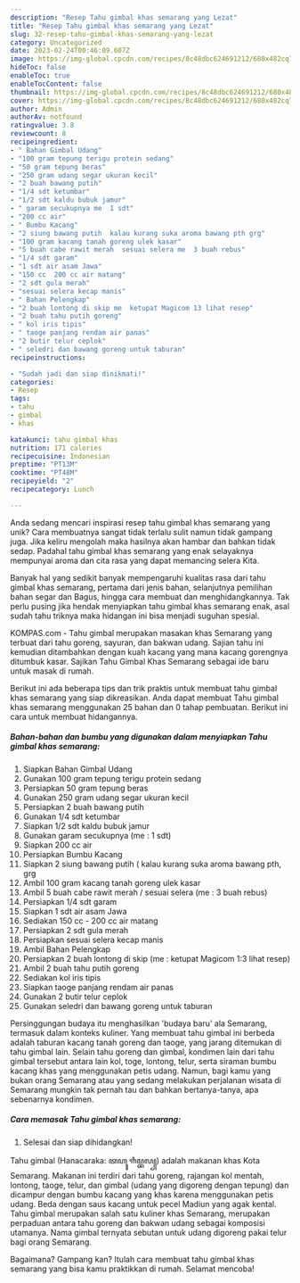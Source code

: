```yaml
---
description: "Resep Tahu gimbal khas semarang yang Lezat"
title: "Resep Tahu gimbal khas semarang yang Lezat"
slug: 32-resep-tahu-gimbal-khas-semarang-yang-lezat
category: Uncategorized
date: 2023-02-24T00:46:09.607Z
image: https://img-global.cpcdn.com/recipes/8c48dbc624691212/680x482cq70/tahu-gimbal-khas-semarang-foto-resep-utama.jpg
hideToc: false
enableToc: true
enableTocContent: false
thumbnail: https://img-global.cpcdn.com/recipes/8c48dbc624691212/680x482cq70/tahu-gimbal-khas-semarang-foto-resep-utama.jpg
cover: https://img-global.cpcdn.com/recipes/8c48dbc624691212/680x482cq70/tahu-gimbal-khas-semarang-foto-resep-utama.jpg
author: Admin
authorAv: notfound
ratingvalue: 3.8
reviewcount: 8
recipeingredient:
- " Bahan Gimbal Udang"
- "100 gram tepung terigu protein sedang"
- "50 gram tepung beras"
- "250 gram udang segar ukuran kecil"
- "2 buah bawang putih"
- "1/4 sdt ketumbar"
- "1/2 sdt kaldu bubuk jamur"
- " garam secukupnya me  1 sdt"
- "200 cc air"
- " Bumbu Kacang"
- "2 siung bawang putih  kalau kurang suka aroma bawang pth grg"
- "100 gram kacang tanah goreng ulek kasar"
- "5 buah cabe rawit merah  sesuai selera me  3 buah rebus"
- "1/4 sdt garam"
- "1 sdt air asam Jawa"
- "150 cc  200 cc air matang"
- "2 sdt gula merah"
- "sesuai selera kecap manis"
- " Bahan Pelengkap"
- "2 buah lontong di skip me  ketupat Magicom 13 lihat resep"
- "2 buah tahu putih goreng"
- " kol iris tipis"
- " taoge panjang rendam air panas"
- "2 butir telur ceplok"
- " seledri dan bawang goreng untuk taburan"
recipeinstructions:

- "Sudah jadi dan siap dinikmati!"
categories:
- Resep
tags:
- tahu
- gimbal
- khas

katakunci: tahu gimbal khas 
nutrition: 171 calories
recipecuisine: Indonesian
preptime: "PT13M"
cooktime: "PT48M"
recipeyield: "2"
recipecategory: Lunch

---
```





Anda sedang mencari inspirasi resep tahu gimbal khas semarang yang unik? Cara membuatnya sangat tidak terlalu sulit namun tidak gampang juga. Jika keliru mengolah maka hasilnya akan hambar dan bahkan tidak sedap. Padahal tahu gimbal khas semarang yang enak selayaknya mempunyai aroma dan cita rasa yang dapat memancing selera Kita.





Banyak hal yang sedikit banyak mempengaruhi kualitas rasa dari tahu gimbal khas semarang, pertama dari jenis bahan, selanjutnya pemilihan bahan segar dan Bagus, hingga cara membuat dan menghidangkannya. Tak perlu pusing jika hendak menyiapkan tahu gimbal khas semarang enak,      asal sudah tahu triknya maka hidangan ini bisa menjadi suguhan spesial.














KOMPAS.com - Tahu gimbal merupakan masakan khas Semarang yang terbuat dari tahu goreng, sayuran, dan bakwan udang. Sajian tahu ini kemudian ditambahkan dengan kuah kacang yang mana kacang gorengnya ditumbuk kasar. Sajikan Tahu Gimbal Khas Semarang sebagai ide baru untuk masak di rumah.






Berikut ini ada beberapa tips dan trik praktis untuk membuat tahu gimbal khas semarang yang siap dikreasikan. Anda dapat membuat Tahu gimbal khas semarang menggunakan 25 bahan dan 0 tahap pembuatan. Berikut ini cara untuk membuat hidangannya.

<!--inarticleads1-->

##### Bahan-bahan dan bumbu yang digunakan dalam menyiapkan Tahu gimbal khas semarang:

1. Siapkan  Bahan Gimbal Udang
1. Gunakan 100 gram tepung terigu protein sedang
1. Persiapkan 50 gram tepung beras
1. Gunakan 250 gram udang segar ukuran kecil
1. Persiapkan 2 buah bawang putih
1. Gunakan 1/4 sdt ketumbar
1. Siapkan 1/2 sdt kaldu bubuk jamur
1. Gunakan  garam secukupnya (me : 1 sdt)
1. Siapkan 200 cc air
1. Persiapkan  Bumbu Kacang
1. Siapkan 2 siung bawang putih ( kalau kurang suka aroma bawang pth, grg
1. Ambil 100 gram kacang tanah goreng ulek kasar
1. Ambil 5 buah cabe rawit merah / sesuai selera (me : 3 buah rebus)
1. Persiapkan 1/4 sdt garam
1. Siapkan 1 sdt air asam Jawa
1. Sediakan 150 cc - 200 cc air matang
1. Persiapkan 2 sdt gula merah
1. Persiapkan sesuai selera kecap manis
1. Ambil  Bahan Pelengkap
1. Persiapkan 2 buah lontong di skip (me : ketupat Magicom 1:3 lihat resep)
1. Ambil 2 buah tahu putih goreng
1. Sediakan  kol iris tipis
1. Siapkan  taoge panjang rendam air panas
1. Gunakan 2 butir telur ceplok
1. Gunakan  seledri dan bawang goreng untuk taburan


Persinggungan budaya itu menghasilkan &#39;budaya baru&#39; ala Semarang, termasuk dalam konteks kuliner. Yang membuat tahu gimbal ini berbeda adalah taburan kacang tanah goreng dan taoge, yang jarang ditemukan di tahu gimbal lain. Selain tahu goreng dan gimbal, kondimen lain dari tahu gimbal tersebut antara lain kol, toge, lontong, telur, serta siraman bumbu kacang khas yang menggunakan petis udang. Namun, bagi kamu yang bukan orang Semarang atau yang sedang melakukan perjalanan wisata di Semarang mungkin tak pernah tau dan bahkan bertanya-tanya, apa sebenarnya kondimen. 

<!--inarticleads2-->

##### Cara memasak Tahu gimbal khas semarang:


1. Selesai dan siap dihidangkan!

Tahu gimbal (Hanacaraka: ꦠꦲꦸ ꦒꦶꦩ꧀ꦧꦭ꧀) adalah makanan khas Kota Semarang. Makanan ini terdiri dari tahu goreng, rajangan kol mentah, lontong, taoge, telur, dan gimbal (udang yang digoreng dengan tepung) dan dicampur dengan bumbu kacang yang khas karena menggunakan petis udang. Beda dengan saus kacang untuk pecel Madiun yang agak kental. Tahu gimbal merupakan salah satu kuliner khas Semarang, merupakan perpaduan antara tahu goreng dan bakwan udang sebagai komposisi utamanya. Nama gimbal ternyata sebutan untuk udang digoreng pakai telur bagi orang Semarang. 

Bagaimana? Gampang kan? Itulah cara membuat tahu gimbal khas semarang yang bisa kamu praktikkan di rumah. Selamat mencoba!
